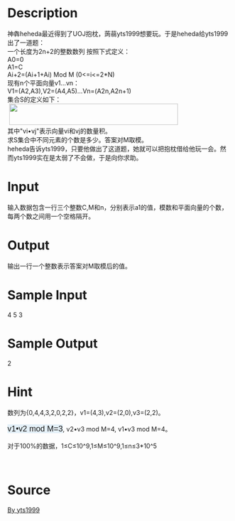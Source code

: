 
# Description

<div class="content"><div>神犇heheda最近得到了UOJ抱枕，蒟蒻yts1999想要玩。于是heheda给yts1999出了一道题：</div>
<div>一个长度为2n+2的整数数列 按照下式定义：</div>
<div>A0=0</div>
<div>A1=C</div>
<div>Ai+2=(Ai+1+Ai) Mod M (0&lt;=i&lt;=2*N)</div>
<div>现有n个平面向量v1…vn：</div>
<div>V1=(A2,A3),V2=(A4,A5)...Vn=(A2n,A2n+1)</div>
<div>集合S的定义如下：</div>
<div> <img width="380" height="48" alt="" src="/source/bzoj/4414/img/aHR0cHM6Ly9seWRzeS5jb20vSnVkZ2VPbmxpbmUvdXBsb2FkLzIwMTYwMi8xMTEucG5n.png"/></div>
<div>其中&#34;vi•vj&#34;表示向量vi和vj的数量积。</div>
<div>求S集合中不同元素的个数是多少。答案对M取模。</div>
<div>heheda告诉yts1999，只要他做出了这道题，她就可以把抱枕借给他玩一会。然而yts1999实在是太弱了不会做，于是向你求助。</div>
<p></p></div>

# Input

<div class="content"><div>输入数据包含一行三个整数C,M和n，分别表示a1的值，模数和平面向量的个数，每两个数之间用一个空格隔开。</div>
<p></p></div>

# Output

<div class="content"><div>输出一行一个整数表示答案对M取模后的值。</div>
<p></p></div>

# Sample Input

<div class="content"><span class="sampledata">4 5 3</span></div>

# Sample Output

<div class="content"><span class="sampledata">2</span></div>

# Hint

<div class="content"><p></p><div>数列为{0,4,4,3,2,0,2,2}，v1=(4,3),v2=(2,0),v3=(2,2)。</div><br/>
<div><span style="font-family: arial, verdana, helvetica, sans-serif; font-size: 18px; line-height: normal; background-color: rgb(228, 240, 248);">v1•v2 mod M=3</span>, v2•v3 mod M=4, v1•v3 mod M=4。</div><br/>
<div>对于100%的数据，1≤C≤10^9,1≤M≤10^9,1≤n≤3*10^5</div><br/>
<div></div><br/>
<p></p><p></p></div>

# Source

<div class="content"><p><a href="problemset.php?search=By yts1999">By yts1999</a></p></div>

